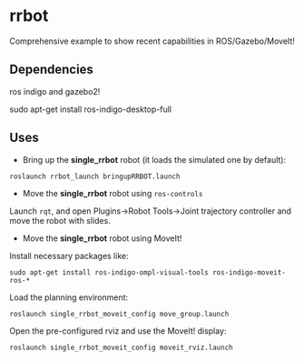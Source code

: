 # rrbot
Comprehensive example to show recent capabilities in ROS/Gazebo/MoveIt!

## Dependencies

ros indigo and gazebo2!

sudo apt-get install ros-indigo-desktop-full

## Uses

* Bring up the __single_rrbot__ robot (it loads the simulated one by default):

`roslaunch rrbot_launch bringupRRBOT.launch`

* Move the __single_rrbot__ robot using `ros-controls`

Launch `rqt`, and open Plugins->Robot Tools->Joint trajectory controller and move the robot with slides.

* Move the __single_rrbot__ robot using MoveIt!

Install necessary packages like:

`sudo apt-get install ros-indigo-ompl-visual-tools ros-indigo-moveit-ros-*`

Load the planning environment:


`roslaunch single_rrbot_moveit_config move_group.launch`

Open the pre-configured rviz and use the MoveIt! display:

`roslaunch single_rrbot_moveit_config moveit_rviz.launch`
